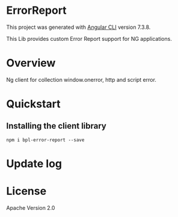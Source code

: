 # ErrorReport

This project was generated with [Angular CLI](https://github.com/angular/angular-cli) version 7.3.8.

This Lib provides custom Error Report support for NG applications.

# Overview

Ng client for collection window.onerror, http and script error.

# Quickstart


## Installing the client library

`npm i bpl-error-report --save`


# Update log


# License

Apache Version 2.0